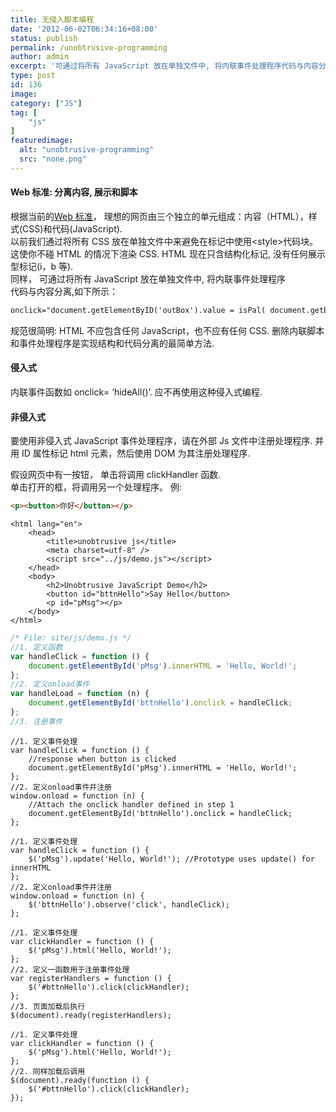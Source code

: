```yaml
---
title: 无侵入脚本编程
date: '2012-06-02T06:34:16+08:00'
status: publish
permalink: /unobtrusive-programming
author: admin
excerpt: '可通过将所有 JavaScript 放在单独文件中, 将内联事件处理程序代码与内容分离'
type: post
id: 136
image: 
category: ["JS"]
tag: [
    "js"
]
featuredimage:
  alt: "unobtrusive-programming"
  src: "none.png"
---
```


#### Web 标准: 分离内容, 展示和脚本

根据当前的[Web 标准](http://ix.cs.uoregon.edu/~michaelh/html/webStandards-html5.html)， 理想的网页由三个独立的单元组成：内容（HTML），样式(CSS)和代码(JavaScript).  
以前我们通过将所有 CSS 放在单独文件中来避免在标记中使用&lt;style&gt;代码块。这使你不碰 HTML 的情况下渲染 CSS. HTML 现在只含结构化标记, 没有任何展示型标记(i，b 等).  
同样， 可通过将所有 JavaScript 放在单独文件中, 将内联事件处理程序  
代码与内容分离,如下所示：

```html
onclick="document.getElementByID('outBox').value = isPal( document.getElementById('inBox').value);"
```

规范很简明: HTML 不应包含任何 JavaScript，也不应有任何 CSS. 删除内联脚本和事件处理程序是实现结构和代码分离的最简单方法.

#### 侵入式

内联事件函数如 onclick= ‘hideAll()’. 应不再使用这种侵入式编程.

#### 非侵入式

要使用非侵入式 JavaScript 事件处理程序，请在外部 Js 文件中注册处理程序. 并用 ID 属性标记 html 元素，然后使用 DOM 为其注册处理程序.

假设网页中有一按钮， 单击将调用 clickHandler 函数.  
单击打开的框，将调用另一个处理程序。 例:

```html
<p><button>你好</button></p>
```

```html:title=HTML
<html lang="en">
    <head>
        <title>unobtrusive js</title>
        <meta charset=utf-8" />
        <script src="../js/demo.js"></script>
    </head>
    <body>
        <h2>Unobtrusive JavaScript Demo</h2>
        <button id="bttnHello">Say Hello</button>
        <p id="pMsg"></p>
    </body>
</html>
```

```js:title=demo.js
/* File: site/js/demo.js */
//1. 定义函数
var handleClick = function () {
    document.getElementById('pMsg').innerHTML = 'Hello, World!';
};
//2. 定义onload事件
var handleLoad = function (n) {
    document.getElementById('bttnHello').onclick = handleClick;
};
//3. 注册事件
```

```js:title=demo.js(2步版)
//1. 定义事件处理
var handleClick = function () {
    //response when button is clicked
    document.getElementById('pMsg').innerHTML = 'Hello, World!';
};
//2. 定义onload事件并注册
window.onload = function (n) {
    //Attach the onclick handler defined in step 1
    document.getElementById('bttnHello').onclick = handleClick;
};
```

```js:title=demo.js(prototype版)
//1. 定义事件处理
var handleClick = function () {
    $('pMsg').update('Hello, World!'); //Prototype uses update() for innerHTML
};
//2. 定义onload事件并注册
window.onload = function (n) {
    $('bttnHello').observe('click', handleClick);
};
```

```js:title=demo.js(jQuery版)
//1. 定义事件处理
var clickHandler = function () {
    $('pMsg').html('Hello, World!');
};
//2. 定义一函数用于注册事件处理
var registerHandlers = function () {
    $('#bttnHello').click(clickHandler);
};
//3. 页面加载后执行
$(document).ready(registerHandlers);
```

```js:title=demo.js(jQuery2步)
//1. 定义事件处理
var clickHandler = function () {
    $('pMsg').html('Hello, World!');
};
//2. 同样加载后调用
$(document).ready(function () {
    $('#bttnHello').click(clickHandler);
});
```
